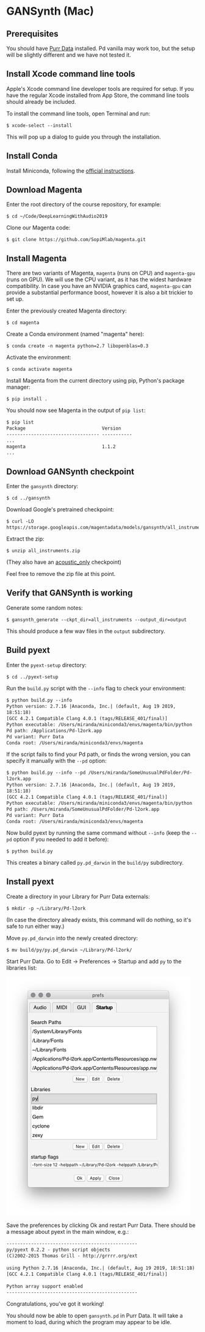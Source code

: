 # GANSynth (Mac)

## Prerequisites

You should have [Purr Data](https://agraef.github.io/purr-data/) installed. Pd vanilla may work too, but the setup will be slightly different and we have not tested it.

## Install Xcode command line tools

Apple's Xcode command line developer tools are required for setup. If you have the regular Xcode installed from App Store, the command line tools should already be included.

To install the command line tools, open Terminal and run:

```
$ xcode-select --install
```

This will pop up a dialog to guide you through the installation.

## Install Conda

Install Miniconda, following the [official instructions](https://conda.io/projects/conda/en/latest/user-guide/install/macos.html).

## Download Magenta

Enter the root directory of the course repository, for example:

```
$ cd ~/Code/DeepLearningWithAudio2019
```

Clone our Magenta code:

```
$ git clone https://github.com/SopiMlab/magenta.git
```

## Install Magenta

There are two variants of Magenta, `magenta` (runs on CPU) and `magenta-gpu` (runs on GPU). We will use the CPU variant, as it has the widest hardware compatibility. In case you have an NVIDIA graphics card, `magenta-gpu` can provide a substantial performance boost, however it is also a bit trickier to set up.

Enter the previously created Magenta directory:

```
$ cd magenta
```

Create a Conda environment (named "magenta" here):

```
$ conda create -n magenta python=2.7 libopenblas=0.3
```

Activate the environment:

```
$ conda activate magenta
```

Install Magenta from the current directory using pip, Python's package manager:

```
$ pip install .
``` 

You should now see Magenta in the output of `pip list`:

```
$ pip list
Package                            Version
---------------------------------- -----------
...
magenta                            1.1.2
...
```

## Download GANSynth checkpoint

Enter the `gansynth` directory:

```
$ cd ../gansynth
```

Download Google's pretrained checkpoint:

```
$ curl -LO https://storage.googleapis.com/magentadata/models/gansynth/all_instruments.zip
```

Extract the zip:

```
$ unzip all_instruments.zip
```

(They also have an [acoustic_only](https://storage.googleapis.com/magentadata/models/gansynth/acoustic_only.zip) checkpoint)

Feel free to remove the zip file at this point.

## Verify that GANSynth is working

Generate some random notes:

```
$ gansynth_generate --ckpt_dir=all_instruments --output_dir=output
```

This should produce a few wav files in the `output` subdirectory.

## Build pyext

Enter the `pyext-setup` directory:

```
$ cd ../pyext-setup
```

Run the `build.py` script with the `--info` flag to check your environment:

```
$ python build.py --info
Python version: 2.7.16 |Anaconda, Inc.| (default, Aug 19 2019, 18:51:18) 
[GCC 4.2.1 Compatible Clang 4.0.1 (tags/RELEASE_401/final)]
Python executable: /Users/miranda/miniconda3/envs/magenta/bin/python
Pd path: /Applications/Pd-l2ork.app
Pd variant: Purr Data
Conda root: /Users/miranda/miniconda3/envs/magenta
```

If the script fails to find your Pd path, or finds the wrong version, you can specify it manually with the `--pd` option:

```
$ python build.py --info --pd /Users/miranda/SomeUnusualPdFolder/Pd-l2ork.app
Python version: 2.7.16 |Anaconda, Inc.| (default, Aug 19 2019, 18:51:18) 
[GCC 4.2.1 Compatible Clang 4.0.1 (tags/RELEASE_401/final)]
Python executable: /Users/miranda/miniconda3/envs/magenta/bin/python
Pd path: /Users/miranda/SomeUnusualPdFolder/Pd-l2ork.app
Pd variant: Purr Data
Conda root: /Users/miranda/miniconda3/envs/magenta
```

Now build pyext by running the same command without `--info` (keep the `--pd` option if you needed to add it before):

```
$ python build.py
```

This creates a binary called `py.pd_darwin` in the `build/py` subdirectory.

## Install pyext

Create a directory in your Library for Purr Data externals:

```
$ mkdir -p ~/Library/Pd-l2ork
```

(In case the directory already exists, this command will do nothing, so it's safe to run either way.)

Move `py.pd_darwin` into the newly created directory:

```
$ mv build/py/py.pd_darwin ~/Library/Pd-l2ork/
```

Start Purr Data. Go to Edit → Preferences → Startup and add `py` to the libraries list:

![uhh](README-media/purr_data_add_py.png)

Save the preferences by clicking Ok and restart Purr Data. There should be a message about pyext in the main window, e.g.:

```
------------------------------------------------
py/pyext 0.2.2 - python script objects
(C)2002-2015 Thomas Grill - http://grrrr.org/ext

using Python 2.7.16 |Anaconda, Inc.| (default, Aug 19 2019, 18:51:18) 
[GCC 4.2.1 Compatible Clang 4.0.1 (tags/RELEASE_401/final)]

Python array support enabled
------------------------------------------------
```

Congratulations, you've got it working!

You should now be able to open `gansynth.pd` in Purr Data. It will take a moment to load, during which the program may appear to be idle.